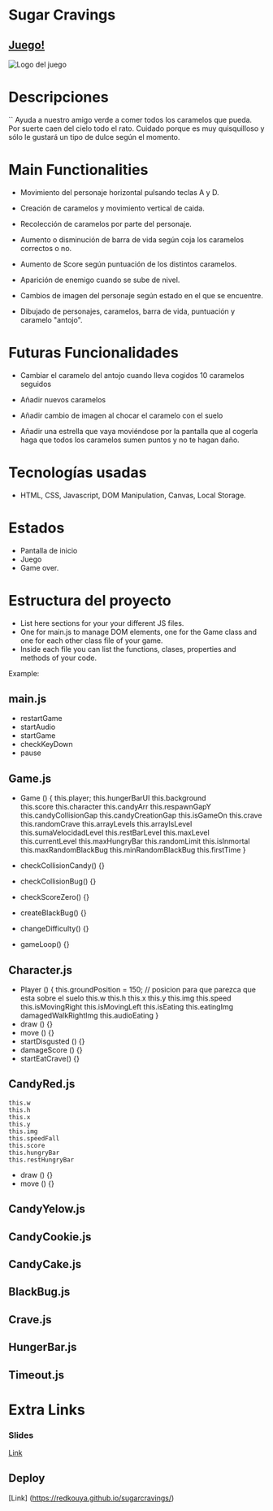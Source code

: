 # Sugar Cravings

## [Juego!](https://redkouya.github.io/sugarcravings/)

![Logo del juego](https://github.com/redkouya/sugarcravings/blob/main/images/screens/splashscreen/logo.png?raw=true)


# Descripciones
``
Ayuda a nuestro amigo verde a comer todos los caramelos que pueda. Por suerte caen del cielo todo el rato. 
Cuidado porque es muy quisquilloso y sólo le gustará un tipo de dulce según el momento.

# Main Functionalities

- Movimiento del personaje horizontal pulsando teclas A y D.

- Creación de caramelos y movimiento vertical de caida.

- Recolección de caramelos por parte del personaje.

- Aumento o disminución de barra de vida según coja los caramelos correctos o no.

- Aumento de Score según puntuación de los distintos caramelos.

- Aparición de enemigo cuando se sube de nivel.

- Cambios de imagen del personaje según estado en el que se encuentre.

- Dibujado de personajes, caramelos, barra de vida, puntuación y caramelo "antojo".


# Futuras Funcionalidades

- Cambiar el caramelo del antojo cuando lleva cogidos 10 caramelos seguidos

- Añadir nuevos caramelos

- Añadir cambio de imagen al chocar el caramelo con el suelo

- Añadir una estrella que vaya moviéndose por la pantalla que al cogerla haga que todos los caramelos sumen puntos y no te hagan daño.



# Tecnologías usadas

- HTML, CSS, Javascript, DOM Manipulation, Canvas, Local Storage.

# Estados

- Pantalla de inicio
- Juego
- Game over.



# Estructura del proyecto

- List here sections for your your different JS files.
- One for main.js to manage DOM elements, one for the Game class and one for each other class file of your game.
- Inside each file you can list the functions, clases, properties and methods of your code.

Example:

## main.js

- restartGame
- startAudio
- startGame
- checkKeyDown
- pause

## Game.js

- Game () {
    this.player;
	this.hungerBarUI 
    this.background    
    this.score
    this.character 
    this.candyArr 
    this.respawnGapY 
    this.candyCollisionGap 
    this.candyCreationGap
    this.isGameOn
    this.crave
    this.randomCrave 
    this.arrayLevels 
    this.arrayIsLevel
    this.sumaVelocidadLevel
    this.restBarLevel 
    this.maxLevel 
    this.currentLevel
    this.maxHungryBar
    this.randomLimit 
    this.isInmortal 
    this.maxRandomBlackBug 
    this.minRandomBlackBug 
    this.firstTime 
}

- checkCollisionCandy() {}
- checkCollisionBug() {}
- checkScoreZero() {}
- createBlackBug() {}
- changeDifficulty() {}
- gameLoop() {}


## Character.js 

- Player () {
this.groundPosition = 150; // posicion para que parezca que esta sobre el suelo
    this.w
    this.h 
    this.x 
    this.y
    this.img
    this.speed
    this.isMovingRight 
    this.isMovingLeft 
    this.isEating 
    this.eatingImg
	damagedWalkRightImg
	this.audioEating
}
- draw () {}
- move () {}
- startDisgusted () {}
- damageScore () {}
- startEatCrave() {}

## CandyRed.js

	this.w 
    this.h    
    this.x
    this.y
    this.img    
    this.speedFall 
    this.score
    this.hungryBar
    this.restHungryBar
	
- draw () {}
- move () {}

## CandyYelow.js
## CandyCookie.js
## CandyCake.js
## BlackBug.js
## Crave.js
## HungerBar.js
## Timeout.js



# Extra Links 


### Slides
[Link](www.your-slides-url-here.com)

## Deploy
[Link] (https://redkouya.github.io/sugarcravings/)
